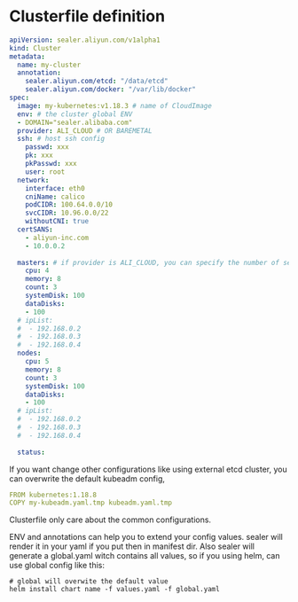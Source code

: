 # Clusterfile definition

```yaml
apiVersion: sealer.aliyun.com/v1alpha1
kind: Cluster
metadata:
  name: my-cluster
  annotation:
    sealer.aliyun.com/etcd: "/data/etcd" 
    sealer.aliyun.com/docker: "/var/lib/docker"
spec:
  image: my-kubernetes:v1.18.3 # name of CloudImage
  env: # the cluster global ENV
  - DOMAIN="sealer.alibaba.com"
  provider: ALI_CLOUD # OR BAREMETAL
  ssh: # host ssh config
    passwd: xxx
    pk: xxx
    pkPasswd: xxx
    user: root
  network:
    interface: eth0
    cniName: calico
    podCIDR: 100.64.0.0/10
    svcCIDR: 10.96.0.0/22
    withoutCNI: true
  certSANS:
    - aliyun-inc.com
    - 10.0.0.2
    
  masters: # if provider is ALI_CLOUD, you can specify the number of server, if BAREMETAL using ipList.
    cpu: 4
    memory: 8
    count: 3
    systemDisk: 100
    dataDisks:
    - 100
  # ipList:
  #  - 192.168.0.2
  #  - 192.168.0.3
  #  - 192.168.0.4
  nodes:
    cpu: 5
    memory: 8
    count: 3
    systemDisk: 100
    dataDisks:
    - 100
  # ipList:
  #  - 192.168.0.2
  #  - 192.168.0.3
  #  - 192.168.0.4
  
  status:
```
If you want change other configurations like using external etcd cluster, you can overwrite the default kubeadm config,
```yaml
FROM kubernetes:1.18.8
COPY my-kubeadm.yaml.tmp kubeadm.yaml.tmp
```

Clusterfile only care about the common configurations.

ENV and annotations can help you to extend your config values. sealer will render it in your yaml if you put then in manifest dir.
Also sealer will generate a global.yaml witch contains all values, so if you using helm, can use global config like this:
```shell script
# global will overwite the default value
helm install chart name -f values.yaml -f global.yaml
```
